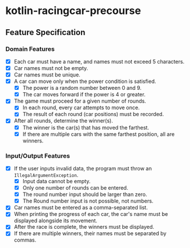 # kotlin-racingcar-precourse

## Feature Specification

### Domain Features

* [x] Each car must have a name, and names must not exceed 5 characters.
* [x] Car names must not be empty.
* [x] Car names must be unique.
* [x] A car can move only when the power condition is satisfied.
    * [x] The power is a random number between 0 and 9.
    * [x] The car moves forward if the power is 4 or greater.
* [x] The game must proceed for a given number of rounds.
    * [x] In each round, every car attempts to move once.
    * [x] The result of each round (car positions) must be recorded.
* [x] After all rounds, determine the winner(s).
    * [x] The winner is the car(s) that has moved the farthest.
    * [x] If there are multiple cars with the same farthest position, all are winners.

### Input/Output Features

* [x] If the user inputs invalid data, the program must throw an `IllegalArgumentException`.
    * [x] Input data cannot be empty.
    * [x] Only one number of rounds can be entered.
    * [x] The round number input should be larger than zero.
    * [x] The Round number input is not possible, not numbers.
* [x] Car names must be entered as a comma-separated list.
* [x] When printing the progress of each car, the car's name must be displayed alongside its movement.
* [x] After the race is complete, the winners must be displayed.
* [x] If there are multiple winners, their names must be separated by commas.
